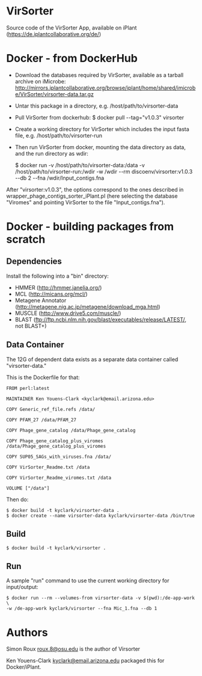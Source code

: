 # VirSorter

Source code of the VirSorter App, available on iPlant (https://de.iplantcollaborative.org/de/)

# Docker - from DockerHub

* Download the databases required by VirSorter, available as a tarball archive on iMicrobe: http://mirrors.iplantcollaborative.org/browse/iplant/home/shared/imicrobe/VirSorter/virsorter-data.tar.gz
* Untar this package in a directory, e.g. /host/path/to/virsorter-data
* Pull VirSorter from dockerhub: $ docker pull --tag="v1.0.3" virsorter
* Create a working directory for VirSorter which includes the input fasta file, e.g. /host/path/to/virsorter-run
* Then run VirSorter from docker, mounting the data directory as data, and the run directory as wdir:

    $ docker run -v /host/path/to/virsorter-data:/data -v /host/path/to/virsorter-run:/wdir -w /wdir --rm discoenv/virsorter:v1.0.3 --db 2 --fna /wdir/Input_contigs.fna

After "virsorter:v1.0.3", the options correspond to the ones described in wrapper_phage_contigs_sorter_iPlant.pl (here selecting the database "Viromes" and pointing VirSorter to the file "Input_contigs.fna").


# Docker - building packages from scratch


## Dependencies

Install the following into a "bin" directory:

* HMMER (http://hmmer.janelia.org/)
* MCL (http://micans.org/mcl/)
* Metagene Annotator (http://metagene.nig.ac.jp/metagene/download_mga.html)
* MUSCLE (http://www.drive5.com/muscle/)
* BLAST (ftp://ftp.ncbi.nlm.nih.gov/blast/executables/release/LATEST/, not BLAST+)


## Data Container

The 12G of dependent data exists as a separate data container 
called "virsorter-data."

This is the Dockerfile for that:

    FROM perl:latest

    MAINTAINER Ken Youens-Clark <kyclark@email.arizona.edu>

    COPY Generic_ref_file.refs /data/

    COPY PFAM_27 /data/PFAM_27

    COPY Phage_gene_catalog /data/Phage_gene_catalog

    COPY Phage_gene_catalog_plus_viromes /data/Phage_gene_catalog_plus_viromes

    COPY SUP05_SAGs_with_viruses.fna /data/

    COPY VirSorter_Readme.txt /data

    COPY VirSorter_Readme_viromes.txt /data

    VOLUME ["/data"]
  
Then do:

    $ docker build -t kyclark/virsorter-data .
    $ docker create --name virsorter-data kyclark/virsorter-data /bin/true

## Build

    $ docker build -t kyclark/virsorter .

## Run

A sample "run" command to use the current working directory for input/output:

    $ docker run --rm --volumes-from virsorter-data -v $(pwd):/de-app-work \
    -w /de-app-work kyclark/virsorter --fna Mic_1.fna --db 1

# Authors

Simon Roux <roux.8@osu.edu> is the author of Virsorter

Ken Youens-Clark <kyclark@email.arizona.edu> packaged this for Docker/iPlant.
